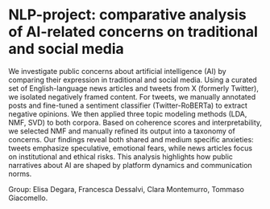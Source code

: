 # NLP-project: comparative analysis of AI-related concerns on traditional and social media

 We investigate public concerns about artificial intelligence (AI) by comparing their expression in traditional and social media.
 Using a curated set of English-language news articles and tweets from X (formerly Twitter), we isolated negatively framed content. For tweets, we manually annotated posts and fine-tuned a sentiment classifier (Twitter-RoBERTa) to extract negative opinions. We then applied three topic modeling methods (LDA, NMF, SVD) to both corpora. Based on coherence scores and interpretability, we selected NMF and manually refined its output into a taxonomy of concerns.
 Our findings reveal both shared and medium specific anxieties: tweets emphasize speculative, emotional fears, while news articles focus on institutional and ethical risks. This analysis highlights how public narratives about AI are shaped by platform dynamics and communication norms.
 

Group:  Elisa Degara, Francesca Dessalvi,  Clara Montemurro, Tommaso Giacomello.
